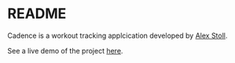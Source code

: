 # README

Cadence is a workout tracking applcication developed by [Alex Stoll](www.alexstoll.work).

See a live demo of the project [here](heroku.com).
